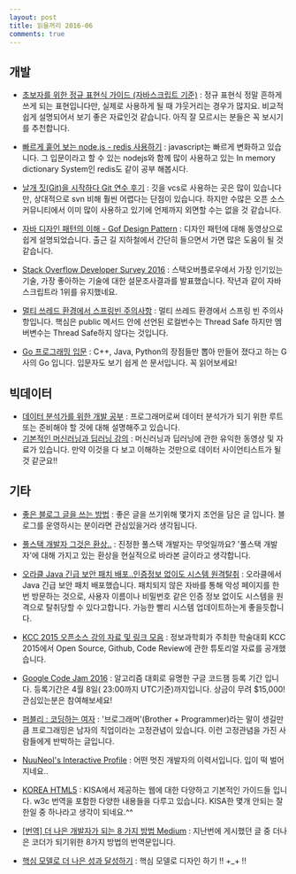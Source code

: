 ```yaml
---
layout: post
title: 읽을꺼리 2016-06
comments: true
---
```



## 개발
- [초보자를 위한 정규 표현식 가이드 (자바스크립트 기준)](http://www.slideshare.net/mobile/ibare/ss-39274621) : 
정규 표현식 정말 흔하게 쓰게 되는 표현입니다만, 실제로 사용하게 될 때 갸웃거리는 경우가 많지요. 비교적 쉽게 설명되어서 보기 좋은 자료인것 같습니다.
아직 잘 모르시는 분들은 꼭 보시기를 추천합니다.  
- [빠르게 훝어 보는 node.js - redis 사용하기](http://bcho.tistory.com/m/post/1098) : javascript는 빠르게 변화하고 있습니다. 그 입문이라고 할 수 있는
nodejs와 함께 많이 사용하고 있는 In memory dictionary System인 redis도 같이 공부 해봅시다.  
- [날개 짓(Git)을 시작하다  Git 연수 후기](http://www.educloud.co.kr/archives/3660) : 
깃을 vcs로 사용하는 곳은 많이 있습니다만, 상대적으로 svn 비해 훨씬 어렵다는 단점이 있습니다. 하지만 수많은 오픈 소스 커뮤니티에서 이미 많이 사용하고 있기에
언제까지 외면할 수는 없을 것 같습니다.  
- [자바 디자인 패턴의 이해 - Gof Design Pattern](https://www.inflearn.com/course/%ec%9e%90%eb%b0%94-%eb%94%94%ec%9e%90%ec%9d%b8-%ed%8c%a8%ed%84%b4/) : 
디자인 패턴에 대해 동영상으로 쉽게 설명되었습니다. 출근 길 지하철에서 간단히 들으면서 가면 많은 도움이 될 것 같습니다.  
- [Stack Overflow Developer Survey 2016](http://www.infoq.com/news/2016/03/stack-overflow-survey-2016) : 스택오버플로우에서 가장 인기있는 기술, 가장 좋아하는 기술에 대한 설문조사결과를 발표했습니다. 작년과 같이 자바스크립트라 1위를 유지했네요.
- [멀티 쓰레드 환경에서 스프링빈 주의사항](http://beyondj2ee.wordpress.com/?p=1175) : 멀티 쓰레드 환경에서 스프링 빈 주의사항입니다. 핵심은 public 메서드 안에 선언된 로컬번수는 Thread Safe 하지만 멤버변수는 Thread Safe하지 않다는 것입니다. 


- [Go 프로그래밍 입문](http://codingnuri.com/golang-book/) : 
C++, Java, Python의 장점들만 뽑아 만들어 졌다고 하는 G사의 Go 입니다. 입문자도 보기 쉽게 쓴 문서입니다. 꼭 읽어보세요!   

## 빅데이터
- [데이터 분석가를 위한 개발 공부](http://boxnwhis.kr/2016/03/25/how_to_be_a_developer_as_a_statistician.html) : 프로그래머로써 데이터 분석가가 되기 위한 루트 또는
준비해야 할 것에 대해 설명해주고 있습니다.   
- [기본적인 머신러닝과 딥러닝 강의](http://hunkim.github.io/ml/) : 머신러닝과 딥러닝에 관한 유익한 동영상 및 자료가 있습니다. 만약 이것을 다 보고 이해하는 것만으로 
데이터 사이언티스트가 될 것 같군요!!  
## 기타
- [좋은 블로그 글을 쓰는 방법](http://yoonjiman.net/2016/03/28/how-to-write-a-good-blog-post/) : 좋은 글을 쓰기위해 몇가지 조언을 담은 글 입니다. 블로그를 운영하시는 분이라면 관심있을거라 생각됩니다.
- [풀스택 개발자 그것은 환상..](https://brunch.co.kr/@supims/17) : 진정한 풀스택 개발자는 무엇일까요? '풀스택 개발자'에 대해 가지고 있는 환상을 현실적으로 바라본 글이라고 생각합니다. 
                                                        ​
- [오라클 Java 긴급 보안 패치 배포..인증정보 없이도 시스템 원격탈취](http://media.daum.net/m/media/digital/newsview/20160325075529499) : 오라클에서 Java 긴급 보안 패치 배포했습니다. 패치되지 않은 자바를 통해 악성 페이지를 한 번 방문하는 것으로, 사용자 이름이나 비밀번호 같은 인증 정보 없이도 시스템을 원격으로 탈취당할 수 있다고합니다. 가능한 빨리 시스템 업데이트하는게 좋을듯합니다.


- [KCC 2015 오픈소스 강의 자료 및 링크 모음](http://hl1itj.tistory.com/m/post/118) : 정보과학회가 주최한 학술대회 KCC 2015에서 Open Source, Github, Code Review에 관한 튜토리얼 자료를 공개했습니다.
                                                                        ​

- [Google Code Jam 2016](http://code.google.com/codejam/) : 알고리즘 대회로 유명한 구글 코드잼 등록 기간 입니다. 등록기간은 4월 8일( 23:00까지 UTC기준)까지입니다. 상금이 무려  $15,000! 관심있는분은 참여해보세요!
- [퍼블리 : 코딩하는 여자](http://publy.co/contents/viewer/215) : '브로그래머'(Brother + Programmer)라는 말이 생길만큼 프로그래밍은 남자의 직업이라는 고정관념이 있습니다. 이런 고정관념을 가진 사람들에게 반박하는 글입니다.
                                                         ​


- [NuuNeoI's Interactive Profile](http://nuuneoi.com/profile) : 어떤 멋진 개발자의 이력서입니다. 입이 떡 벌어지네요..
- [KOREA HTML5](http://www.koreahtml5.kr/jsp/infoSquare/infoStandardDoc.jsp) : KISA에서 제공하는 웹에 대한 다양하고 기본적인 가이드들 입니다. w3c 번역을 포함한 다양한
내용들을 다루고 있습니다. KISA한 몇개 안되는 잘한일 중 하나라고 생각이 되네요.^^  
- [[번역] 더 나은 개발자가 되는 8 가지 방법  Medium](https://medium.com/@mnpk/) : 지난번에 게시했던 글 중 더나은 코더가 되기위한 8가지 방법의 번역문입니다.

- [핵심 모델로 더 나은 성과 달성하기](http://webactually.com/2016/03/%ED%95%B5%EC%8B%AC-%EB%AA%A8%EB%8D%B8%EB%A1%9C-%EB%8D%94-%EB%82%98%EC%9D%80-%EC%84%B1%EA%B3%BC-%EB%8B%AC%EC%84%B1%ED%95%98%EA%B8%B0/) : 핵심 모델로 디자인 하기 !! +_+ !! 
